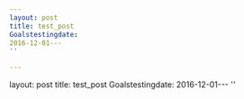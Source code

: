 ```yaml
---
layout: post
title: test_post
Goalstestingdate: 
2016-12-01---
''

---
```

layout: post
title: test_post
Goalstestingdate: 
2016-12-01---
''

